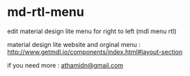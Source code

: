 # md-rtl-menu
edit material design lite menu for right to left (mdl menu rtl)

material design lite website and orginal menu :
http://www.getmdl.io/components/index.html#layout-section

if you need more : athamidn@gmail.com



